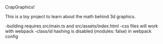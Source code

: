 CrapGraphics!

This is a toy project to learn about the math behind 3d graphics.

-building requires src/main.ts and src/assets/index.html
-css files will work with webpack
-class/id hashing is disabled (modules: false) in webpack config
